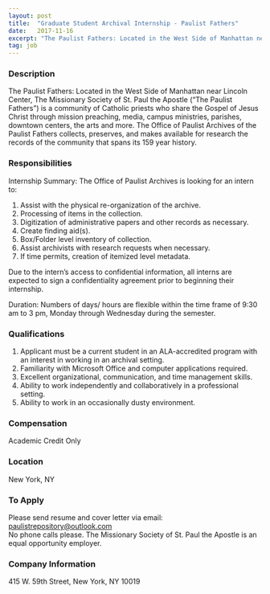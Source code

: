 ```yaml
---
layout: post
title:  "Graduate Student Archival Internship - Paulist Fathers"
date:   2017-11-16
excerpt: "The Paulist Fathers: Located in the West Side of Manhattan near Lincoln Center, The Missionary Society of St. Paul the Apostle (“The Paulist Fathers”) is a community of Catholic priests who share the Gospel of Jesus Christ through mission preaching, media, campus ministries, parishes, downtown centers, the arts and more...."
tag: job
---
```


### Description   

The Paulist Fathers:
Located in the West Side of Manhattan near Lincoln Center, The Missionary Society of St. Paul the Apostle (“The Paulist Fathers”) is a community of Catholic priests who share the Gospel of Jesus Christ through mission preaching, media, campus ministries, parishes, downtown centers, the arts and more. The Office of Paulist Archives of the Paulist Fathers collects, preserves, and makes available for research the records of the community that spans its 159 year history. 



### Responsibilities   

Internship Summary:
The Office of Paulist Archives is looking for an intern to:
1.	Assist with the physical re-organization of the archive.
2.	Processing of items in the collection.
3.	Digitization of administrative papers and other records as necessary.
4.	Create finding aid(s).
5.	Box/Folder level inventory of collection.
6.	Assist archivists with research requests when necessary.
7.	If time permits, creation of itemized level metadata.

Due to the intern’s access to confidential information, all interns are expected to sign a confidentiality agreement prior to beginning their internship.

Duration: Numbers of days/ hours are flexible within the time frame of 9:30 am to 3 pm, Monday through Wednesday during the semester.


### Qualifications   

1.	Applicant must be a current student in an ALA-accredited program with an interest in working in an archival setting.
2.	Familiarity with Microsoft Office and computer applications required.
3.	Excellent organizational, communication, and time management skills.
4.	Ability to work independently and collaboratively in a professional setting. 
5.	Ability to work in an occasionally dusty environment. 


### Compensation   

Academic Credit Only


### Location   

New York, NY




### To Apply   

Please send resume and cover letter via email: paulistrepository@outlook.com  
No phone calls please. 
The Missionary Society of St. Paul the Apostle is an equal opportunity employer.


### Company Information   

415 W. 59th Street, New York, NY 10019



